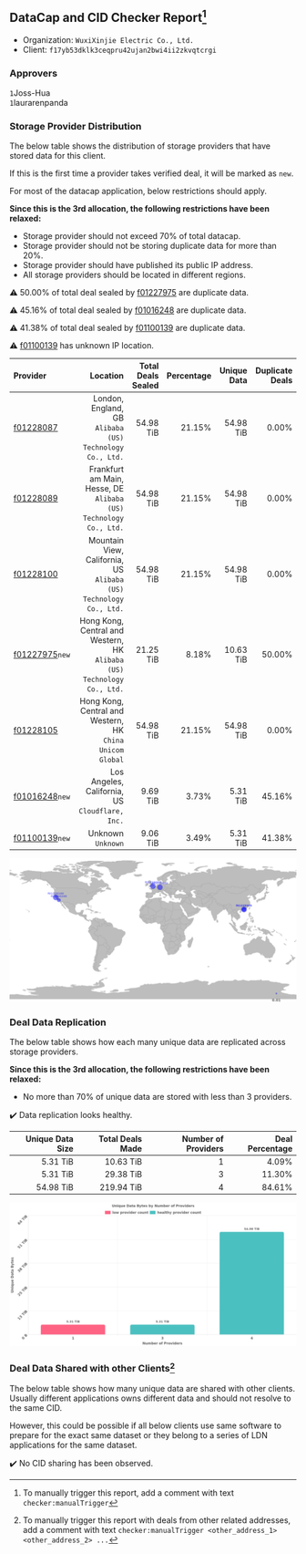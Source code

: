 ## DataCap and CID Checker Report[^1]
 - Organization: `WuxiXinjie Electric Co., Ltd.`
 - Client: `f17yb53dklk3ceqpru42ujan2bwi4ii2zkvqtcrgi`
### Approvers
`1`Joss-Hua<br/>`1`laurarenpanda

### Storage Provider Distribution
The below table shows the distribution of storage providers that have stored data for this client.

If this is the first time a provider takes verified deal, it will be marked as `new`.

For most of the datacap application, below restrictions should apply.

**Since this is the 3rd allocation, the following restrictions have been relaxed:**
 - Storage provider should not exceed 70% of total datacap.
 - Storage provider should not be storing duplicate data for more than 20%.
 - Storage provider should have published its public IP address.
 - All storage providers should be located in different regions.

⚠️ 50.00% of total deal sealed by [f01227975](https://filfox.info/en/address/f01227975) are duplicate data.

⚠️ 45.16% of total deal sealed by [f01016248](https://filfox.info/en/address/f01016248) are duplicate data.

⚠️ 41.38% of total deal sealed by [f01100139](https://filfox.info/en/address/f01100139) are duplicate data.

⚠️ [f01100139](https://filfox.info/en/address/f01100139) has unknown IP location.

| Provider                                                    |                                                                   Location | Total Deals Sealed | Percentage | Unique Data | Duplicate Deals |
| :---------------------------------------------------------- | -------------------------------------------------------------------------: | -----------------: | ---------: | ----------: | --------------: |
| [f01228087](https://filfox.info/en/address/f01228087)       |                London, England, GB<br/>`Alibaba (US) Technology Co., Ltd.` |          54.98 TiB |     21.15% |   54.98 TiB |           0.00% |
| [f01228089](https://filfox.info/en/address/f01228089)       |       Frankfurt am Main, Hesse, DE<br/>`Alibaba (US) Technology Co., Ltd.` |          54.98 TiB |     21.15% |   54.98 TiB |           0.00% |
| [f01228100](https://filfox.info/en/address/f01228100)       |      Mountain View, California, US<br/>`Alibaba (US) Technology Co., Ltd.` |          54.98 TiB |     21.15% |   54.98 TiB |           0.00% |
| [f01227975](https://filfox.info/en/address/f01227975)`new`  | Hong Kong, Central and Western, HK<br/>`Alibaba (US) Technology Co., Ltd.` |          21.25 TiB |      8.18% |   10.63 TiB |          50.00% |
| [f01228105](https://filfox.info/en/address/f01228105)       |               Hong Kong, Central and Western, HK<br/>`China Unicom Global` |          54.98 TiB |     21.15% |   54.98 TiB |           0.00% |
| [f01016248](https://filfox.info/en/address/f01016248)`new`  |                         Los Angeles, California, US<br/>`Cloudflare, Inc.` |           9.69 TiB |      3.73% |    5.31 TiB |          45.16% |
| [f01100139](https://filfox.info/en/address/f01100139)`new`  |                                                      Unknown<br/>`Unknown` |           9.06 TiB |      3.49% |    5.31 TiB |          41.38% |

<img src="https://raw.githubusercontent.com/data-preservation-programs/filplus-checker-assets/main/filecoin-project/filecoin-plus-large-datasets/issues/1431/1690357658261.png"/>

### Deal Data Replication
The below table shows how each many unique data are replicated across storage providers.


**Since this is the 3rd allocation, the following restrictions have been relaxed:**
- No more than 70% of unique data are stored with less than 3 providers.

✔️ Data replication looks healthy.

| Unique Data Size | Total Deals Made | Number of Providers | Deal Percentage |
| ---------------: | ---------------: | ------------------: | --------------: |
|         5.31 TiB |        10.63 TiB |                   1 |           4.09% |
|         5.31 TiB |        29.38 TiB |                   3 |          11.30% |
|        54.98 TiB |       219.94 TiB |                   4 |          84.61% |

<img src="https://raw.githubusercontent.com/data-preservation-programs/filplus-checker-assets/main/filecoin-project/filecoin-plus-large-datasets/issues/1431/1690357658841.png"/>

### Deal Data Shared with other Clients[^3]
The below table shows how many unique data are shared with other clients.
Usually different applications owns different data and should not resolve to the same CID.

However, this could be possible if all below clients use same software to prepare for the exact same dataset or they belong to a series of LDN applications for the same dataset.

✔️ No CID sharing has been observed.

[^1]: To manually trigger this report, add a comment with text `checker:manualTrigger`

[^2]: Deals from those addresses are combined into this report as they are specified with `checker:manualTrigger`

[^3]: To manually trigger this report with deals from other related addresses, add a comment with text `checker:manualTrigger <other_address_1> <other_address_2> ...`
